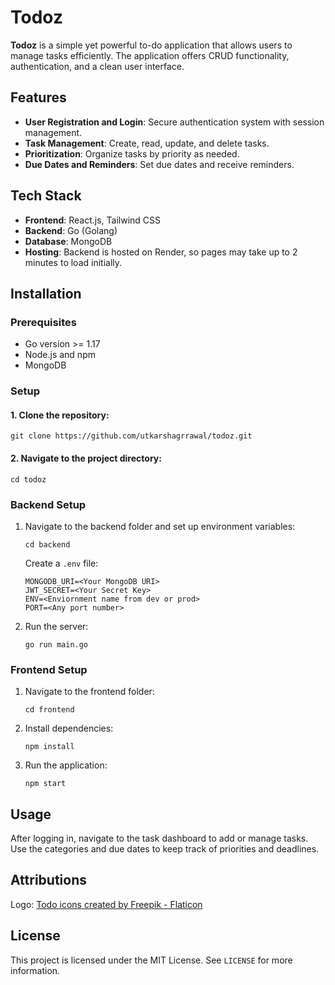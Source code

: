 
<body>

  <h1>Todoz</h1>
  <p><strong>Todoz</strong> is a simple yet powerful to-do application that allows users to manage tasks efficiently. The application offers CRUD functionality, authentication, and a clean user interface.</p>

  <div class="section">
    <h2>Features</h2>
    <ul>
      <li><strong>User Registration and Login</strong>: Secure authentication system with session management.</li>
      <li><strong>Task Management</strong>: Create, read, update, and delete tasks.</li>
      <li><strong>Prioritization</strong>: Organize tasks by priority as needed.</li>
      <li><strong>Due Dates and Reminders</strong>: Set due dates and receive reminders.</li>
    </ul>
  </div>

  <div class="section">
    <h2>Tech Stack</h2>
    <ul>
      <li><strong>Frontend</strong>: React.js, Tailwind CSS</li>
      <li><strong>Backend</strong>: Go (Golang)</li>
      <li><strong>Database</strong>: MongoDB</li>
      <li><strong>Hosting</strong>: Backend is hosted on Render, so pages may take up to 2 minutes to load initially.</li>
    </ul>
  </div>

  <div class="section">
    <h2>Installation</h2>
    <h3>Prerequisites</h3>
    <ul>
      <li>Go version >= 1.17</li>
      <li>Node.js and npm</li>
      <li>MongoDB</li>
    </ul>
    <h3>Setup</h3>
    <h4>1. Clone the repository:</h4>
    <pre><code>git clone https://github.com/utkarshagrrawal/todoz.git</code></pre>
    <h4>2. Navigate to the project directory:</h4>
    <pre><code>cd todoz</code></pre>
  </div>

  <div class="section">
    <h3>Backend Setup</h3>
    <ol>
      <li>Navigate to the backend folder and set up environment variables:
        <pre><code>cd backend</code></pre>
        Create a <code>.env</code> file:
        <pre><code>MONGODB_URI=&lt;Your MongoDB URI&gt;
JWT_SECRET=&lt;Your Secret Key&gt;
ENV=&lt;Enviornment name from dev or prod&gt;
PORT=&lt;Any port number&gt;</code></pre>
      </li>
      <li>Run the server:
        <pre><code>go run main.go</code></pre>
      </li>
    </ol>
  </div>

  <div class="section">
    <h3>Frontend Setup</h3>
    <ol>
      <li>Navigate to the frontend folder:
        <pre><code>cd frontend</code></pre>
      </li>
      <li>Install dependencies:
        <pre><code>npm install</code></pre>
      </li>
      <li>Run the application:
        <pre><code>npm start</code></pre>
      </li>
    </ol>
  </div>

  <div class="section">
    <h2>Usage</h2>
    <p>After logging in, navigate to the task dashboard to add or manage tasks. Use the categories and due dates to keep track of priorities and deadlines.</p>
  </div>

  <div class="section">
    <h2>Attributions</h2>
    <p>Logo: <a href="https://www.flaticon.com/free-icons/todo" title="todo icons">Todo icons created by Freepik - Flaticon</a></p>
  </div>

  <div class="section">
    <h2>License</h2>
    <p>This project is licensed under the MIT License. See <code>LICENSE</code> for more information.</p>
  </div>

</body>
